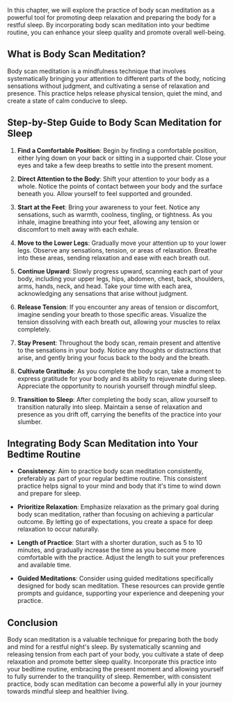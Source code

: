 
In this chapter, we will explore the practice of body scan meditation as a powerful tool for promoting deep relaxation and preparing the body for a restful sleep. By incorporating body scan meditation into your bedtime routine, you can enhance your sleep quality and promote overall well-being.

What is Body Scan Meditation?
-----------------------------

Body scan meditation is a mindfulness technique that involves systematically bringing your attention to different parts of the body, noticing sensations without judgment, and cultivating a sense of relaxation and presence. This practice helps release physical tension, quiet the mind, and create a state of calm conducive to sleep.

Step-by-Step Guide to Body Scan Meditation for Sleep
----------------------------------------------------

1. **Find a Comfortable Position**: Begin by finding a comfortable position, either lying down on your back or sitting in a supported chair. Close your eyes and take a few deep breaths to settle into the present moment.

2. **Direct Attention to the Body**: Shift your attention to your body as a whole. Notice the points of contact between your body and the surface beneath you. Allow yourself to feel supported and grounded.

3. **Start at the Feet**: Bring your awareness to your feet. Notice any sensations, such as warmth, coolness, tingling, or tightness. As you inhale, imagine breathing into your feet, allowing any tension or discomfort to melt away with each exhale.

4. **Move to the Lower Legs**: Gradually move your attention up to your lower legs. Observe any sensations, tension, or areas of relaxation. Breathe into these areas, sending relaxation and ease with each breath out.

5. **Continue Upward**: Slowly progress upward, scanning each part of your body, including your upper legs, hips, abdomen, chest, back, shoulders, arms, hands, neck, and head. Take your time with each area, acknowledging any sensations that arise without judgment.

6. **Release Tension**: If you encounter any areas of tension or discomfort, imagine sending your breath to those specific areas. Visualize the tension dissolving with each breath out, allowing your muscles to relax completely.

7. **Stay Present**: Throughout the body scan, remain present and attentive to the sensations in your body. Notice any thoughts or distractions that arise, and gently bring your focus back to the body and the breath.

8. **Cultivate Gratitude**: As you complete the body scan, take a moment to express gratitude for your body and its ability to rejuvenate during sleep. Appreciate the opportunity to nourish yourself through mindful sleep.

9. **Transition to Sleep**: After completing the body scan, allow yourself to transition naturally into sleep. Maintain a sense of relaxation and presence as you drift off, carrying the benefits of the practice into your slumber.

Integrating Body Scan Meditation into Your Bedtime Routine
----------------------------------------------------------

* **Consistency**: Aim to practice body scan meditation consistently, preferably as part of your regular bedtime routine. This consistent practice helps signal to your mind and body that it's time to wind down and prepare for sleep.

* **Prioritize Relaxation**: Emphasize relaxation as the primary goal during body scan meditation, rather than focusing on achieving a particular outcome. By letting go of expectations, you create a space for deep relaxation to occur naturally.

* **Length of Practice**: Start with a shorter duration, such as 5 to 10 minutes, and gradually increase the time as you become more comfortable with the practice. Adjust the length to suit your preferences and available time.

* **Guided Meditations**: Consider using guided meditations specifically designed for body scan meditation. These resources can provide gentle prompts and guidance, supporting your experience and deepening your practice.

Conclusion
----------

Body scan meditation is a valuable technique for preparing both the body and mind for a restful night's sleep. By systematically scanning and releasing tension from each part of your body, you cultivate a state of deep relaxation and promote better sleep quality. Incorporate this practice into your bedtime routine, embracing the present moment and allowing yourself to fully surrender to the tranquility of sleep. Remember, with consistent practice, body scan meditation can become a powerful ally in your journey towards mindful sleep and healthier living.
